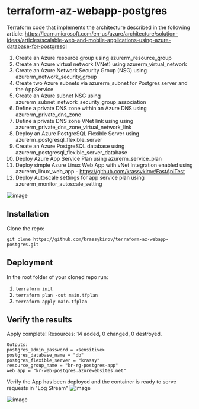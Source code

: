 # terraform-az-webapp-postgres
Terraform code that implements the architecture described in the following article:
https://learn.microsoft.com/en-us/azure/architecture/solution-ideas/articles/scalable-web-and-mobile-applications-using-azure-database-for-postgresql

1. Create an Azure resource group using azurerm_resource_group
2. Create an Azure virtual network (VNet) using azurerm_virtual_network
3. Create an Azure Network Security Group (NSG) using azurerm_network_security_group
4. Create two Azure subnets via azurerm_subnet for Postgres server and the AppService
5. Create an Azure subnet NSG using azurerm_subnet_network_security_group_association
6. Define a private DNS zone within an Azure DNS using azurerm_private_dns_zone
7. Define a private DNS zone VNet link using using azurerm_private_dns_zone_virtual_network_link
8. Deploy an Azure PostgreSQL Flexible Server using azurerm_postgresql_flexible_server
9. Create an Azure PostgreSQL database using azurerm_postgresql_flexible_server_database
10. Deploy Azure App Service Plan using azurerm_service_plan
11. Deploy simple Azure Linux Web App with vNet Integration enabled using azurerm_linux_web_app - https://github.com/krassykirov/FastApiTest
12. Deploy Autoscale settings for app service plan using azurerm_monitor_autoscale_setting

![image](https://github.com/krassykirov/terraform-az-webapp-postgres/assets/12232066/2ec76ab2-1861-491a-850c-1a2831912c46)

## Installation

Clone the repo:

```git clone https://github.com/krassykirov/terraform-az-webapp-postgres.git```

## Deployment 

In the root folder of your cloned repo run:
   
1. ```terraform init```
2. ```terraform plan -out main.tfplan```
3. ```terraform apply main.tfplan```

## Verify the results
Apply complete! Resources: 14 added, 0 changed, 0 destroyed.
```
Outputs:
postgres_admin_password = <sensitive>
postgres_database_name = "db"
postgres_flexible_server = "krassy"
resource_group_name = "kr-rg-postgres-app"
web_app = "kr-web-postgres.azurewebsites.net"
```
Verify the App has been deployed and the container is ready to serve requests in "Log Stream"
![image](https://github.com/krassykirov/terraform-az-webapp-postgres/assets/12232066/6d463352-2204-4fc0-aedc-f3f5873399d6)


![image](https://github.com/krassykirov/terraform-az-webapp-postgres/assets/12232066/9f64f6c7-9052-44fd-a7b0-c1c8c3ba2811)

